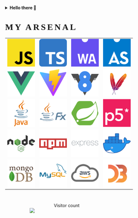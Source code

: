 <details>
  <summary><b>Hello there 👋</b></summary>
  <img src="res/obi1.gif" width="500px" alt="obiwan kenobi"/>
  <br/>
  <i>General Kenobi!</i>
</details>

<div>
<h1 style="font-family: Luminari, fantasy, 'Times New Roman'; letter-spacing: 5px;">MY ARSENAL</h1>
<table>
  <tr style="border: none">
    <td style="border: none"><a href="https://www.javascript.com"><img src="res/logo/js.png" width="90px" alt="JavaScript Logo"/><a/></td>
    <td style="border: none"><a href="https://www.typescriptlang.org"><img src="res/logo/ts.png" width="90px" alt="TypeScript Logo"/><a/></td>
    <td style="border: none"><a href="https://webassembly.org"><img src="res/logo/wa.png" width="90px" alt="WebAssembly Logo"/><a/></td>
    <td style="border: none"><a href="https://www.assemblyscript.org/"><img src="res/logo/as.png" width="90px" alt="AssemblyScript Logo"/><a/></td>
  </tr>
    <tr style="border: none">
    <td style="border: none"><a href="https://vuejs.org/"><img src="res/logo/vue.png" width="90px" alt="Vue.js Logo"/><a/></td>
    <td style="border: none"><a href="https://vitejs.dev/"><img src="res/logo/vite.png" width="90px" alt="Vite Logo"/><a/></td>
    <td style="border: none"><a href="https://v8.dev/"><img src="res/logo/v8.png" width="90px" alt="Chrome V8 Logo"/><a/></td>
    <td style="border: none"><a href="https://maven.apache.org"><img src="res/logo/maven.png" width="90px" alt="Apache Maven Logo"/><a/></td>
  </tr>
  <tr style="border: none">
    <td style="border: none"><a href="https://www.java.com/tr/"><img src="res/logo/java.png" width="90px" alt="Java Logo"/><a/></td>
    <td style="border: none"><a href="https://openjfx.io"><img src="res/logo/jfx.png" width="90px" alt="Java Fx Logo"/><a/></td>
    <td style="border: none"><a href="https://spring.io"><img src="res/logo/boot.png" width="90px" alt="Spring Boot Logo"/><a/></td>
    <td style="border: none"><a href="https://p5js.org"><img src="res/logo/p5.png" width="90px" alt="p5.js Logo"/><a/></td>
  </tr>
  <tr style="border: none">
    <td style="border: none"><a href="https://nodejs.org/en/"><img src="res/logo/node.png" width="90px" alt="Node.js Logo"/><a/></td>
    <td style="border: none"><a href="https://www.npmjs.com"><img src="res/logo/npm.png" width="90px" alt="npm Logo"/><a/></td>
    <td style="border: none"><a href="http://expressjs.com"><img src="res/logo/express.png" width="90px" alt="express.js Logo"/><a/></td>
    <td style="border: none"><a href="https://www.docker.com/"><img src="res/logo/docker.png" width="90px" alt="docker Logo"/><a/></td>
  </tr>
  <tr style="border: none">
    <td style="border: none"><a href="https://www.mongodb.com"><img src="res/logo/mongo.png" width="90px" alt="MongoDb Logo"/><a/></td>
    <td style="border: none"><a href="https://www.mysql.com"><img src="res/logo/mysql.png" width="90px" alt="MySQL Logo"/><a/></td>
    <td style="border: none"><a href="https://aws.amazon.com"><img src="res/logo/aws.png" width="90px" alt="Amazon Web Sevices Logo"/><a/></td>
    <td style="border: none"><a href="https://d3js.org"><img src="res/logo/d3.png" width="90px" alt="d3.js Logo"/><a/></td>
  </tr>
</table>
</div>

<div style="block-size: border-box; height: 15px"></div>

<dl>
  <dd>
    <dl>
      <dd>
         <dl>
          <p align="left"> 
            &nbsp;&nbsp;&nbsp;&nbsp;&nbsp;&nbsp;&nbsp;&nbsp;&nbsp;
            &nbsp;&nbsp;&nbsp;&nbsp;&nbsp;&nbsp;&nbsp;&nbsp;&nbsp;
            Visitor count<br>
            <img src="https://profile-counter.glitch.me/GokselKUCUKSAHIN/count.svg" /> 
           </p>
          </dl>
      </dd>
    </dl>
  </dd>
</dl>

<div style="block-size: border-box; height: 25px"></div>
